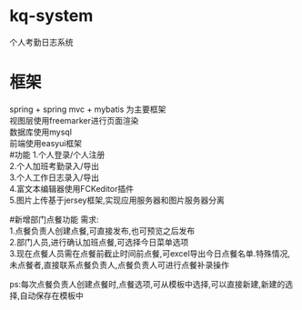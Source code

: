 # kq-system
个人考勤日志系统
# 框架
  spring + spring mvc + mybatis 为主要框架<br>
  视图层使用freemarker进行页面渲染<br>
  数据库使用mysql<br>
  前端使用easyui框架<br>
#功能
  1.个人登录/个人注册<br>
  2.个人加班考勤录入/导出<br>
  3.个人工作日志录入/导出<br>
  4.富文本编辑器使用FCKeditor插件<br>
  5.图片上传基于jersey框架,实现应用服务器和图片服务器分离<br>
  
#新增部门点餐功能
  需求:<br>
    1.点餐负责人创建点餐,可直接发布,也可预览之后发布<br>
    2.部门人员,进行确认加班点餐,可选择今日菜单选项<br>
    3.现在点餐人员需在点餐前截止时间前点餐,可excel导出今日点餐名单.特殊情况,未点餐者,直接联系点餐负责人,点餐负责人可进行点餐补录操作<br>
    
  ps:每次点餐负责人创建点餐时,点餐选项,可从模板中选择,可以直接新建,新建的选择,自动保存在模板中
